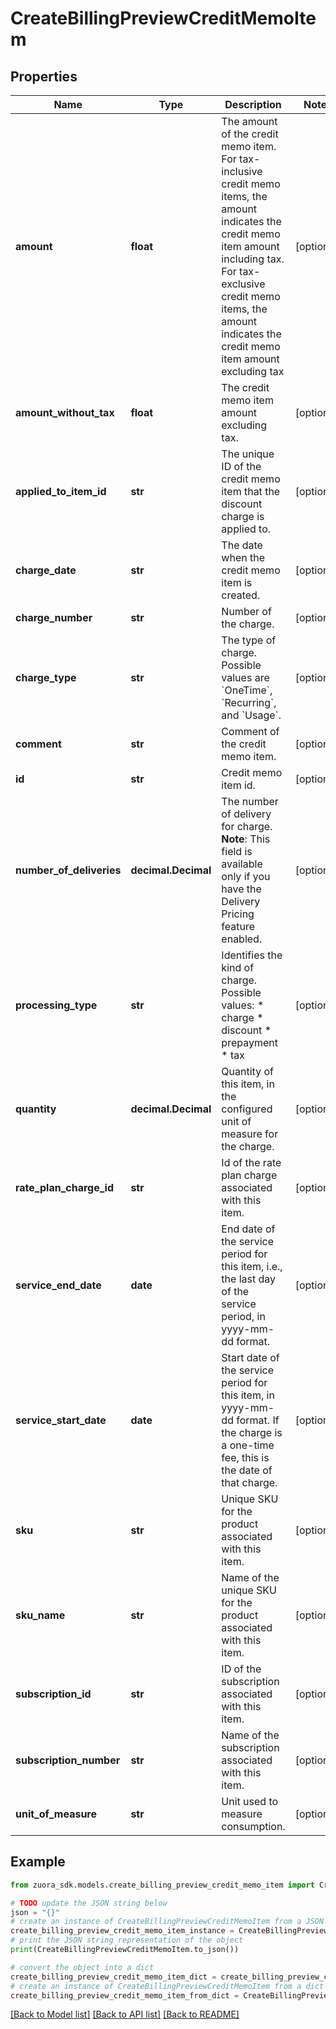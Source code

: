 # CreateBillingPreviewCreditMemoItem


## Properties

Name | Type | Description | Notes
------------ | ------------- | ------------- | -------------
**amount** | **float** | The amount of the credit memo item. For tax-inclusive credit memo items, the amount indicates the credit memo item amount including tax. For tax-exclusive credit memo items, the amount indicates the credit memo item amount excluding tax | [optional] 
**amount_without_tax** | **float** | The credit memo item amount excluding tax.  | [optional] 
**applied_to_item_id** | **str** | The unique ID of the credit memo item that the discount charge is applied to. | [optional] 
**charge_date** | **str** | The date when the credit memo item is created.  | [optional] 
**charge_number** | **str** | Number of the charge.  | [optional] 
**charge_type** | **str** | The type of charge.   Possible values are &#x60;OneTime&#x60;, &#x60;Recurring&#x60;, and &#x60;Usage&#x60;.  | [optional] 
**comment** | **str** | Comment of the credit memo item.  | [optional] 
**id** | **str** | Credit memo item id.  | [optional] 
**number_of_deliveries** | **decimal.Decimal** | The number of delivery for charge.  **Note**: This field is available only if you have the Delivery Pricing feature enabled.  | [optional] 
**processing_type** | **str** | Identifies the kind of charge.   Possible values: * charge * discount * prepayment * tax  | [optional] 
**quantity** | **decimal.Decimal** | Quantity of this item, in the configured unit of measure for the charge.  | [optional] 
**rate_plan_charge_id** | **str** | Id of the rate plan charge associated with this item.  | [optional] 
**service_end_date** | **date** | End date of the service period for this item, i.e., the last day of the service period, in yyyy-mm-dd format. | [optional] 
**service_start_date** | **date** | Start date of the service period for this item, in yyyy-mm-dd format. If the charge is a one-time fee, this is the date of that charge. | [optional] 
**sku** | **str** | Unique SKU for the product associated with this item.  | [optional] 
**sku_name** | **str** | Name of the unique SKU for the product associated with this item.  | [optional] 
**subscription_id** | **str** | ID of the subscription associated with this item.  | [optional] 
**subscription_number** | **str** | Name of the subscription associated with this item.  | [optional] 
**unit_of_measure** | **str** | Unit used to measure consumption.  | [optional] 

## Example

```python
from zuora_sdk.models.create_billing_preview_credit_memo_item import CreateBillingPreviewCreditMemoItem

# TODO update the JSON string below
json = "{}"
# create an instance of CreateBillingPreviewCreditMemoItem from a JSON string
create_billing_preview_credit_memo_item_instance = CreateBillingPreviewCreditMemoItem.from_json(json)
# print the JSON string representation of the object
print(CreateBillingPreviewCreditMemoItem.to_json())

# convert the object into a dict
create_billing_preview_credit_memo_item_dict = create_billing_preview_credit_memo_item_instance.to_dict()
# create an instance of CreateBillingPreviewCreditMemoItem from a dict
create_billing_preview_credit_memo_item_from_dict = CreateBillingPreviewCreditMemoItem.from_dict(create_billing_preview_credit_memo_item_dict)
```
[[Back to Model list]](../README.md#documentation-for-models) [[Back to API list]](../README.md#documentation-for-api-endpoints) [[Back to README]](../README.md)


